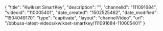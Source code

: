 {
    "title": "Kwikset SmartKey",
    "description": "",
    "channelid": "111091684",
    "videoid": "110005401",
    "date_created": "1502525462",
    "date_modified": "1504049170",
    "type": "captivate",
    "layout": "channelVideo",
    "url": "\/bbbusa-latest-videos\/kwikset-smartkey\/111091684-110005401"
}